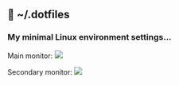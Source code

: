 ## :wrench: ~/.dotfiles

### My minimal Linux environment settings...

Main monitor:
![](http://darteil-projects.ru/static/images/fon5.jpg)

Secondary monitor:
![](http://darteil-projects.ru/static/images/secondary-screen.png)
